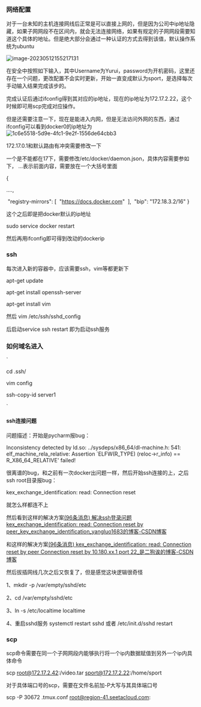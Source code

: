 ### 网络配置

对于一台未知的主机连接网线后正常是可以直接上网的，但是因为公司中ip地址隐藏，如果子网网段不在区间内，就会无法连接网络，如果有规定的子网网段需要知道这个具体的地址。但是绝大部分会通过一种认证的方式去得到该值，默认操作系统为ubuntu

![image-20230512155217131](C:\Users\yurui\AppData\Roaming\Typora\typora-user-images\image-20230512155217131.png)

在安全中按照如下输入，其中Username为Yurui，password为开机密码，这里还存在一个问题，更改配置不会实时更新，开始一直变成默认为sport，是选择每次手动输入结果完成该步的。

完成认证后通过ifconfig得到其对应的ip地址，现在的ip地址为172.17.2.22，这个时候即可用scp完成对应操作。

但是还需要注意一下，现在是能进入内网，但是无法访问外网的东西，通过ifconfig可以看到docker0的ip地址为![1c6e5518-5d9e-4fc1-9e2f-1556de64cbb3](C:\Users\yurui\Documents\WXWork\1688856443429485\Cache\Image\2023-05\1c6e5518-5d9e-4fc1-9e2f-1556de64cbb3.jpg)

172.17.0.1和默认路由有冲突需要修改一下

一个是不能都在17下，需要修改/etc/docker/daemon.json，具体内容需要参如下， ...表示前面内容，需要放在一个大括号里面

{

   ....,

​     "registry-mirrors": [
​         "https://docs.docker.com"
​      ],
​     "bip": "172.18.3.2/16"
}

这个之后即是把docker默认的ip地址

sudo service docker restart

然后再用ifconfig即可得到改动的dockerip

### ssh

每次进入新的容器中，应该需要ssh，vim等都更新下

apt-get update

apt-get install openssh-server

apt-get install vim

然后 vim /etc/ssh/sshd_config

后启动service ssh restart 即为启动ssh服务

### 如何域名进入



`

cd .ssh/

vim config

ssh-copy-id server1

`

#### ssh连接问题

问题描述：开始是pycharm报bug：

Inconsistency detected by ld.so: ../sysdeps/x86_64/dl-machine.h: 541: elf_machine_rela_relative: Assertion `ELFW(R_TYPE) (reloc->r_info) == R_X86_64_RELATIVE' failed!

很离谱的bug，和之前有一次docker出问题一样，然后开始ssh连接的上，之后ssh root目录报bug：

kex_exchange_identification: read: Connection reset

就怎么样都连不上

然后看到这样的解决方案[(96条消息) 解决ssh登录问题kex_exchange_identification: read: Connection reset by peer_key_exchange_identification_yangluo1683的博客-CSDN博客](https://blog.csdn.net/yangluo1683/article/details/118907066)

和这样的解决方案[(96条消息) kex_exchange_identification: read: Connection reset by peer Connection reset by 10.180.xx.1 port 22_是二狗诶的博客-CSDN博客](https://blog.csdn.net/weixin_43938093/article/details/115773505)

然后拔插网线几次之后又恢复了，但是感觉这块逻辑很奇怪

1、mkdir -p /var/empty/sshd/etc

2、cd /var/empty/sshd/etc

3、ln -s /etc/localtime localtime

4、重启sshd服务
systemctl restart sshd
或者
/etc/init.d/sshd restart

### scp

scp命令需要在同一个子网网段内能够执行将一个ip内数据赋值到另外一个ip内具体命令

scp root@172.17.2.42:/video.tar sport@172.17.2.22:/home/sport

对于具体端口号的scp，需要在文件名前加-P大写与其具体端口号

scp -P 30672 .tmux.conf root@region-41.seetacloud.com:

